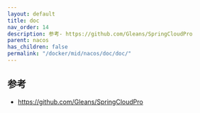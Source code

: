 ```yaml
---
layout: default
title: doc
nav_order: 14
description: 参考- https://github.com/Gleans/SpringCloudPro
parent: nacos
has_children: false
permalink: "/docker/mid/nacos/doc/doc/"
---
```


## 参考
- https://github.com/Gleans/SpringCloudPro
